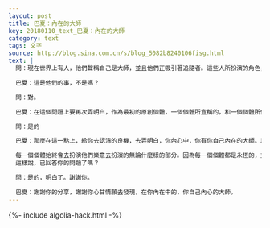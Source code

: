 ```yaml
---
layout: post
title: 巴夏：內在的大師
key: 20180110_text_巴夏：內在的大師
category: text
tags: 文字
source: http://blog.sina.com.cn/s/blog_5082b8240106fisg.html
text: |
  問：現在世界上有人，他們聲稱自己是大師，並且他們正吸引著追隨者。這些人所扮演的角色，任務和作用未來還會延續嗎？

  巴夏：這是他們的事，不是嗎？

  問：對。

  巴夏：在這個問題上要再次弄明白，作為最初的原創個體，一個個體所宣稱的，和一個個體所做的，言行一致的概念，這個言行一致的概念是這最初原創個體的一個信念，不必非要擴展到豐滿，才能讓其他個體選擇去分享。任何個體都可以講述很多事物，而其中可能包含著，你們所稱的深厚真理。所以在這方面，要認清，你和任何個體，可以承擔他們自身的任何角色，採信任何一部分，採信任何概念理念的任意一片顆粒。你持有和構想的，你自身要去成為的現實裡，根本不會納入別的任何東西，你始終允許你自己接受那些對你來說，你覺得是正確的，你感覺是對的理念，除此之外無須納入任何別的東西。於是這樣一來，這也同樣是一個良機去認清，個體們根本無須依賴其他個體來滿足他們自身的掌控感。而一個大師——在這一點上，對於你提到的作為一個大師——將會是，讓你懂得「你是你自己的大師」的第一人。你明白了嗎？

  問：是的

  巴夏：那麼在這一點上，給你去認清的良機，去弄明白，你內心中，你有你自己內在的大師。以你的願望和渴望去過活你的人生，採摘著並且挑選著，在你的生命中你渴望去表達和體驗的觀念想法概念。你是你自己的道路。其他個體的道路是他們自身的產物，並且是他們自身的揀選；而這是他們的事，是他們自身完全勝任的，是他們所扮演的他們自身角色的一部分。

  每一個個體始終會去扮演他們樂意去扮演的無論什麼樣的部分。因為每一個個體都是永恆的，並且是屬於，對其他所有個體們所做的，某一方式，模式或形式的「服務」，不論他們是否清楚的知道和意識到這一點，無論他們是否渴望這樣去做。他們能夠被其他個體們所吸引，去成為一個反射，讓每一個體去認清，屬於他們自身的「自我授權，自我控制，自我准許」，而不是對其他人喪失權力，把力量轉交給他人。
  這樣說，已回答你的問題了嗎？

  問：是的，明白了。謝謝你。

  巴夏：謝謝你的分享，謝謝你心甘情願去發現，在你內在中的，你自己內心的大師。
---
```


{%- include algolia-hack.html -%}
